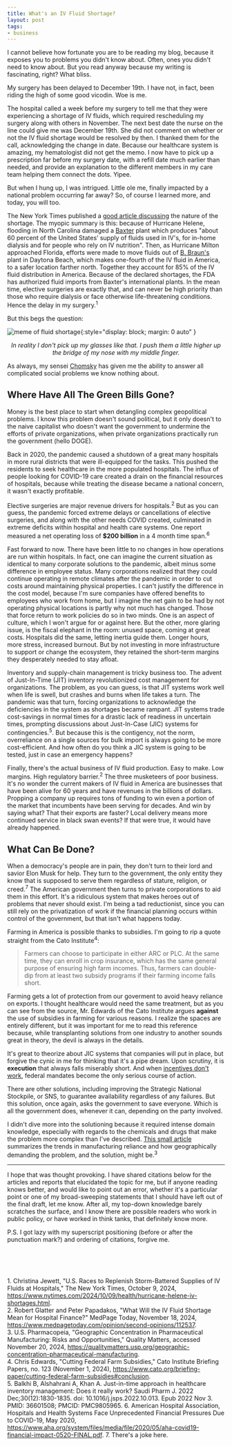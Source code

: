 ```yaml
---
title: What's an IV Fluid Shortage?
layout: post
tags:
- business
---
```


I cannot believe how fortunate you are to be reading my blog, because it exposes you to problems you didn't know about. Often, ones you didn't need to know about. But you read anyway because my writing is fascinating, right? What bliss.

My surgery has been delayed to December 19th.  I have not, in fact, been riding the high of some good vicodin. Woe is me.

The hospital called a week before my surgery to tell me that they were experiencing a shortage of IV fluids, which required rescheduling my surgery along with others in November. The next best date the nurse on the line could give me was December 19th. She  did not comment on whether or not the IV fluid shortage would be resolved by then. I thanked them for the call, acknowledging the change in date. Because our healthcare system is amazing, my hematologist did not get the memo. I now have to pick up a prescription far before my surgery date, with a refill date much earlier than needed, and provide an explanation to the different members in my care team helping them connect the dots. Yipee.

But when I hung up, I was intrigued. Little ole me, finally impacted by a national problem occurring far away? So, of course I learned more, and today, you will too.

The New York Times published a [good article discussing](https://www.nytimes.com/2024/10/09/health/hurricane-helene-iv-shortages.html) the nature of the shortage. The myopic summary is this: because of Hurricane Helene, flooding in North Carolina damaged a [Baxter](https://en.wikipedia.org/wiki/Baxter_International) plant which produces "about 60 percent of the United States’ supply of fluids used in IV's, for in-home dialysis and for people who rely on IV nutrition". Then, as Hurricane Milton approached Florida, efforts were made to move fluids out of [B. Braun's](https://en.wikipedia.org/wiki/B._Braun) plant in Daytona Beach, which makes one-fourth of the IV fluid in America,  to a safer location farther north. Together they account for 85% of the IV fluid distribution in America. Because of the declared shortages, the FDA has authorized fluid imports from Baxter's international plants.  In the mean time, elective surgeries are exactly that, and can never be high priority than those who require dialysis or face otherwise life-threatening conditions. Hence the delay in my surgery.<sup>1</sup>

But this begs the question: 

![meme of fluid shortage](http://localhost:4000/assets/images/IVFluidMeme.jpg){:style="display: block; margin: 0 auto" }
<center>
	<em>In reality I don't pick up my glasses like that. I push them a little higher up the bridge of my nose with my middle finger. </em>
</center>

As always, my sensei [Chomsky](https://www.ditext.com/chomsky/power.pdf) has given me the ability to answer all complicated social problems we know nothing about.
## Where Have All The Green Bills Gone?
Money is the best place to start when detangling complex geopolitical problems. I know this problem doesn't sound political, but it only doesn't to the naive capitalist who doesn't want the government to undermine the efforts of private organizations, when private organizations practically run the government (hello DOGE).

Back in 2020, the pandemic caused a shutdown of a great many hospitals in more rural districts that were ill-equipped for the tasks. This pushed the residents to seek healthcare in the more populated hospitals. The influx of people looking for COVID-19 care created a drain on the financial resources of hospitals, because while treating the disease became a national concern, it wasn't exactly profitable. 

Elective surgeries are major revenue drivers for hospitals.<sup>2</sup>  But as you can guess, the pandemic forced extreme delays or cancellations of elective surgeries, and along with the other needs COVID created, culminated in extreme deficits within hospital and health care systems. One report measured a net operating loss of **$200 billion**  in a 4 month time span.<sup>6</sup> 

Fast forward to now. There have been little to no changes in how operations are run within hospitals. In fact, one can imagine the current situation as identical to many corporate solutions to the pandemic, albeit minus some difference in employee status.  Many corporations realized that they could continue operating in remote climates after the pandemic in order to cut costs around maintaining physical properties. I can't justify the difference in the cost model, because I'm sure companies have offered benefits to employees who work from home, but I imagine the net gain to be had by not operating physical locations is partly why not much has changed. Those that force return to work policies do so in two minds. One is an aspect of culture, which I won't argue for or against here. But the other, more glaring issue, is the fiscal elephant in the room: unused space, coming at great costs. Hospitals did the same, letting inertia guide them. Longer hours, more stress, increased burnout. But by not investing in more infrastructure to support or change the ecosystem, they retained the short-term margins they desperately needed to stay afloat.

Inventory and supply-chain management is tricky business too. The advent of Just-In-Time (JIT) inventory revolutionized cost management for organizations. The problem, as you can guess, is that JIT systems work well when life is swell, but crashes and burns when life takes a turn. The pandemic was that turn, forcing organizations to acknowledge the deficiencies in the system as shortages became rampant. JIT systems trade cost-savings in normal times for a drastic lack of readiness in uncertain times, prompting discussions about Just-In-Case (JIC) systems for contingencies.<sup>5</sup>. But because this is the contigency, not the norm, overreliance on a single sources for bulk import is always going to be more cost-efficient. And how often do you think a JIC system is going to be tested, just in case an emergency happens?

Finally, there's the actual business of IV fluid production. Easy to make. Low margins. High regulatory barrier.<sup>2</sup> The three musketeers of poor business. It's no wonder the current makers of IV fluid in America are businesses that have been alive for 60 years and have revenues in the billions of dollars. Propping a company up requires tons of funding to win even a portion of the market that incumbents have been serving for decades. And win by saying what? That their exports are faster? Local delivery means more continued service in black swan events? If that were true, it would have already happened. 
## What Can Be Done?
When a democracy's people are in pain, they don't turn to their lord and savior Elon Musk for help. They turn to the government, the only entity they know that is supposed to serve them regardless of stature, religion, or creed.<sup>7</sup> The American government then turns to private corporations to aid them in this effort. It's a ridiculous system that makes heroes out of problems that never should exist. I'm being a tad reductionist, since you can still rely on the privatization of work if the financial planning occurs within control of the government, but that isn't what happens today. 

Farming in America is possible thanks to subsidies. I'm going to rip a quote straight from the Cato Institute<sup>4</sup>: 

> Farmers can choose to participate in either ARC or PLC. At the same time, they can enroll in crop insurance, which has the same general purpose of ensuring high farm incomes. Thus, farmers can double-dip from at least two subsidy programs if their farming income falls short.

Farming gets a lot of protection from our goverment to avoid heavy reliance on exports. I thought healthcare would need the same treatment, but as you can see from the source, Mr. Edwards of the Cato Institute argues **against** the use of subsidies in farming for various reasons. I realize the spaces are entirely different, but it was important for me to read this reference because, while transplanting solutions from one industry to another sounds great in theory, the devil is always in the details. 

It's great to theorize about JIC systems that companies will put in place, but forgive the cynic in me for thinking that it's a pipe dream. Upon scrutiny, it is **execution** that always falls miserably short. And when [incentives don't work](https://www.al.com/business/2023/11/medical-manufacturer-to-shutter-alabama-plant-after-receiving-millions-in-incentives.html), federal mandates become the only serious course of action. 
	
There are other solutions, including improving the Strategic National Stockpile, or SNS,  to guarantee availability regardless of any failures. But this solution, once again, asks the government to save everyone. Which is all the government does, whenever it can, depending on the party involved. 

I didn't dive more into the solutioning because it required intense domain knowledge, especially with regards to the chemicals and drugs that make the problem more complex than I've described. [This small article](https://qualitymatters.usp.org/geographic-concentration-pharmaceutical-manufacturing) summarizes the trends in manufacturing reliance and how geographically demanding the problem, and the solution, might be.<sup>3</sup> 

---

I hope that was thought provoking.  I have shared citations below for the articles and reports that elucidated the topic for me, but if anyone reading knows better, and would like to point out an error, whether it's a particular point or one of my broad-sweeping statements that I should have left out of the final draft, let me know. After all, my top-down knowledge barely scratches the surface, and I know there are possible readers who work in public policy, or have worked in think tanks, that definitely know more.

P.S. I got lazy with my superscript positioning (before or after the punctuation mark?) and ordering of citations, forgive me.

<br>
<br>
<br>

1\. Christina Jewett, "U.S. Races to Replenish Storm-Battered Supplies of IV Fluids at Hospitals," The New York Times, October 9, 2024, https://www.nytimes.com/2024/10/09/health/hurricane-helene-iv-shortages.html.  
2\. Robert Glatter and Peter Papadakos, "What Will the IV Fluid Shortage Mean for Hospital Finance?" MedPage Today, November 18, 2024, https://www.medpagetoday.com/opinion/second-opinions/112537.  
3\. U.S. Pharmacopeia, "Geographic Concentration in Pharmaceutical Manufacturing: Risks and Opportunities," Quality Matters, accessed November 20, 2024, https://qualitymatters.usp.org/geographic-concentration-pharmaceutical-manufacturing.  
4\. Chris Edwards, "Cutting Federal Farm Subsidies," Cato Institute Briefing Papers, no. 123 (November 1, 2024), https://www.cato.org/briefing-paper/cutting-federal-farm-subsidies#conclusion.  
5\. Balkhi B, Alshahrani A, Khan A. Just-in-time approach in healthcare inventory management: Does it really work? Saudi Pharm J. 2022 Dec;30(12):1830-1835. doi: 10.1016/j.jsps.2022.10.013. Epub 2022 Nov 3. PMID: 36601508; PMCID: PMC9805965.
6\. American Hospital Association, Hospitals and Health Systems Face Unprecedented Financial Pressures Due to COVID-19, May 2020, https://www.aha.org/system/files/media/file/2020/05/aha-covid19-financial-impact-0520-FINAL.pdf.
7. There's a joke here.
